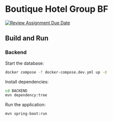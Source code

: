 # Boutique Hotel Group BF

[![Review Assignment Due Date](https://classroom.github.com/assets/deadline-readme-button-24ddc0f5d75046c5622901739e7c5dd533143b0c8e959d652212380cedb1ea36.svg)](https://classroom.github.com/a/bFlAvWr6)

## Build and Run

### Backend

Start the database:

```bash
docker compose -f docker-compose.dev.yml up -d

```

Install dependencies:

```bash
cd BACKEND
mvn dependency:tree
```

Run the application:
```bash
mvn spring-boot:run
```
